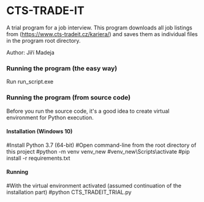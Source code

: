 # CTS-TRADE-IT
A trial program for a job interview.
This program downloads all job listings from (https://www.cts-tradeit.cz/kariera/) and saves them as individual files in the program root directory.

Author: Jiří Madeja

### Running the program (the easy way)
Run run_script.exe

### Running the program (from source code)
Before you run the source code, it's a good idea to create virtual environment for Python execution.


#### Installation (Windows 10)
#Install Python 3.7 (64-bit)
#Open command-line from the root directory of this project
#python -m venv venv_new
#venv_new\Scripts\activate
#pip install -r requirements.txt

#### Running
#With the virtual environment activated (assumed continuation of the installation part)
#python CTS_TRADEIT_TRIAL.py